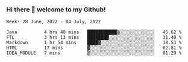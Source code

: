 ### Hi there 👋 welcome to my Github! 

<!--START_SECTION:waka-->
```text
Week: 28 June, 2022 - 04 July, 2022

Java          4 hrs 40 mins   ███████████▒░░░░░░░░░░░░░   45.62 % 
FTL           3 hrs 13 mins   ████████░░░░░░░░░░░░░░░░░   31.40 % 
Markdown      1 hr 54 mins    ████▓░░░░░░░░░░░░░░░░░░░░   18.53 % 
HTML          17 mins         ▓░░░░░░░░░░░░░░░░░░░░░░░░   02.81 % 
IDEA_MODULE   7 mins          ▒░░░░░░░░░░░░░░░░░░░░░░░░   01.29 % 
```
<!--END_SECTION:waka-->
